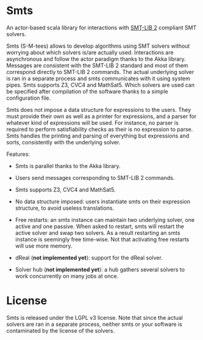 Smts
====

An actor-based scala library for interactions with [SMT-LIB
2](www.smtlib.org) compliant SMT solvers.

Smts (S-M-tees) allows to develop algorithms using SMT solvers without
worrying about which solvers is/are actually used.  Interactions are
asynchronous and follow the actor paradigm thanks to the Akka library.
Messages are consistent with the SMT-LIB 2 standard and most of them
correspond directly to SMT-LIB 2 commands.  The actual underlying
solver is ran in a separate process and smts communicates with it
using system pipes. Smts supports Z3, CVC4 and MathSat5. Which solvers
are used can be specified after compilation of the software thanks to
a simple configuration file.

Smts does not impose a data structure for expressions to the users.
They must provide their own as well as a printer for expressions, and
a parser for whatever kind of expressions will be used. For instance,
no parser is required to perform satisfiability checks as their is no
expression to parse. Smts handles the printing and parsing of
everything but expressions and sorts, consistently with the underlying
solver.

Features:
* Smts is parallel thanks to the Akka library.
* Users send messages corresponding to SMT-LIB 2 commands.
* Smts supports Z3, CVC4 and MathSat5.
* No data structure imposed: users instantiate smts on their
  expression structure, to avoid useless translations.
* Free restarts: an smts instance can maintain two underlying solver,
  one active and one passive. When asked to restart, smts will restart
  the active solver and swap two solvers. As a result restarting an
  smts instance is seemingly free time-wise. Not that activating free
  restarts will use more memory.

* dReal (**not implemented yet**): support for the dReal solver.
* Solver hub (**not implemented yet**): a hub gathers several solvers
  to work concurrently on many jobs at once.


License
=======

Smts is released under the LGPL v3 license. Note that since the actual
solvers are ran in a separate process, neither smts or your software
is contaminated by the license of the solvers.
